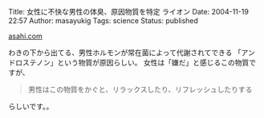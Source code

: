 Title: 女性に不快な男性の体臭、原因物質を特定 ライオン
Date: 2004-11-19 22:57
Author: masayukig
Tags: science
Status: published

[asahi.com](http://www.asahi.com/science/update/1118/001.html?2004)

わきの下から出てる、男性ホルモンが常在菌によって代謝されてできる
「アンドロステノン」という物質が原因らしい。
女性は「嫌だ」と感じるこの物質ですが、

> 男性はこの物質をかぐと、リラックスしたり、リフレッシュしたりする

らしいです。。
